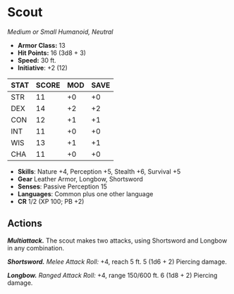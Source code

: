 # Scout

*Medium or Small Humanoid, Neutral*

- **Armor Class:** 13
- **Hit Points:** 16 (3d8 + 3)
- **Speed:** 30 ft.
- **Initiative**: +2 (12)

|STAT|SCORE|MOD|SAVE|
| --- | --- | --- | ---- |
| STR | 11 | +0 | +0 |
| DEX | 14 | +2 | +2 |
| CON | 12 | +1 | +1 |
| INT | 11 | +0 | +0 |
| WIS | 13 | +1 | +1 |
| CHA | 11 | +0 | +0 |

- **Skills**: Nature +4, Perception +5, Stealth +6, Survival +5
- **Gear** Leather Armor, Longbow, Shortsword
- **Senses**: Passive Perception 15
- **Languages**: Common plus one other language
- **CR** 1/2 (XP 100; PB +2)

## Actions

***Multiattack.*** The scout makes two attacks, using Shortsword and Longbow in any combination.

***Shortsword.*** *Melee Attack Roll:* +4, reach 5 ft. 5 (1d6 + 2) Piercing damage.

***Longbow.*** *Ranged Attack Roll:* +4, range 150/600 ft. 6 (1d8 + 2) Piercing damage.

